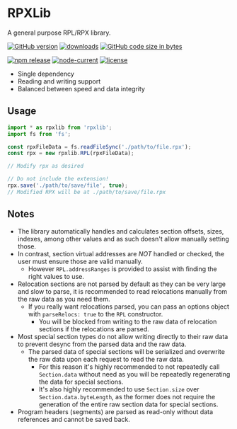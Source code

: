 # RPXLib
A general purpose RPL/RPX library.

[![GitHub version][github-image]][github-url]
[![downloads][downloads-image]][npm-url]
[![GitHub code size in bytes][size-image]][github-url]

[![npm release][npm-image]][npm-url]
[![node-current][node-image]][node-url]
[![license][license-image]][license-url]

* Single dependency
* Reading and writing support
* Balanced between speed and data integrity

## Usage
```ts
import * as rpxlib from 'rpxlib';
import fs from 'fs';

const rpxFileData = fs.readFileSync('./path/to/file.rpx');
const rpx = new rpxlib.RPL(rpxFileData);

// Modify rpx as desired

// Do not include the extension!
rpx.save('./path/to/save/file', true);
// Modified RPX will be at ./path/to/save/file.rpx
```

## Notes

* The library automatically handles and calculates section offsets, sizes, indexes, among other values and as such doesn't allow manually setting those.
* In contrast, section virtual addresses are *NOT* handled or checked, the user must ensure those are valid manually.
    * However `RPL.addressRanges` is provided to assist with finding the right values to use.
* Relocation sections are not parsed by default as they can be very large and slow to parse, it is recommended to read relocations manually from the raw data as you need them.
    * If you really want relocations parsed, you can pass an options object with `parseRelocs: true` to the `RPL` constructor.
        * You will be blocked from writing to the raw data of relocation sections if the relocations are parsed.
* Most special section types do not allow writing directly to their raw data to prevent desync from the parsed data and the raw data.
    * The parsed data of special sections will be serialized and overwrite the raw data upon each request to read the raw data.
        * For this reason it's highly recommended to not repeatedly call `Section.data` without need as you will be repeatedly regenerating the data for special sections.
        * It's also highly recommended to use `Section.size` over `Section.data.byteLength`, as the former does not require the generation of the entire raw section data for special sections.
* Program headers (segments) are parsed as read-only without data references and cannot be saved back.

[github-url]:https://github.com/jhmaster2000/rpxlib
[github-image]:https://img.shields.io/github/package-json/v/jhmaster2000/rpxlib.svg
[license-url]:https://github.com/jhmaster2000/rpxlib/blob/master/LICENSE.md
[license-image]:https://img.shields.io/npm/l/rpxlib.svg
[npm-url]:http://npmjs.org/package/rpxlib
[npm-image]:https://img.shields.io/npm/v/rpxlib.svg?color=darkred&label=npm%20release
[downloads-image]:https://img.shields.io/npm/dt/rpxlib.svg
[node-url]:https://nodejs.org/en/download
[node-image]:https://img.shields.io/node/v/rpxlib.svg
[size-image]:https://img.shields.io/github/languages/code-size/jhmaster2000/rpxlib.svg
